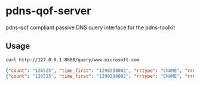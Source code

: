 pdns-qof-server
===============

pdns-qof compliant passive DNS query interface for the pdns-toolkit

Usage
-----

```bash
curl http://127.0.0.1:8888/query/www.microsoft.com
```

```json
{"count": "126525", "time_first": "1298398002", "rrtype": "CNAME", "rrname": "www.microsoft.com", "rrdata": "toggle.www.ms.akadns.net", "time_last": "1387894724"}
{"count": "126525", "time_first": "1298398002", "rrtype": "CNAME", "rrname": "www.microsoft.com", "rrdata": "toggle.www.ms.akadns.net", "time_last": "1387894724"}
```
